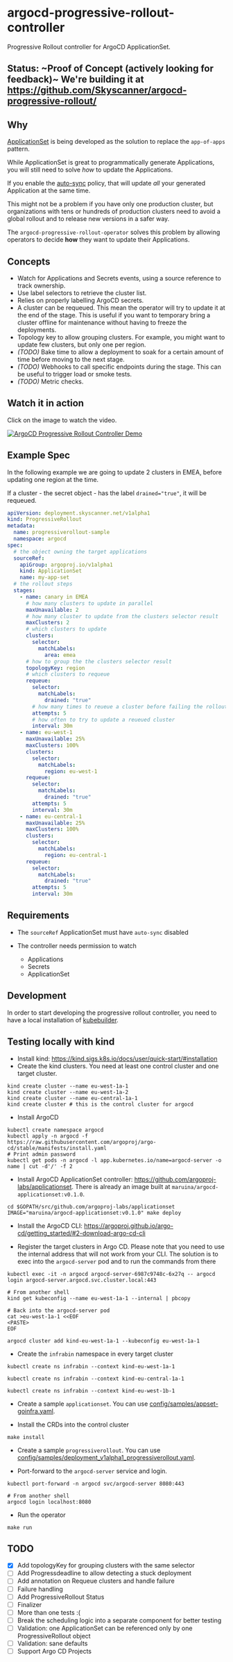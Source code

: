 # argocd-progressive-rollout-controller

Progressive Rollout controller for ArgoCD ApplicationSet.

## Status: ~Proof of Concept (actively looking for feedback)~ We're building it at <https://github.com/Skyscanner/argocd-progressive-rollout/>

## Why

[ApplicationSet](https://github.com/argoproj-labs/applicationset) is being developed as the solution to replace the `app-of-apps` pattern.

While ApplicationSet is great to programmatically generate Applications, you will still need to solve _how_ to update the Applications. 

If you enable the [auto-sync](https://argoproj.github.io/argo-cd/user-guide/auto_sync/) policy, that will update _all_ your generated Application at the same time.

This might not be a problem if you have only one production cluster, but organizations with tens or hundreds of production clusters need to avoid a global rollout and to release new versions in a safer way.

The `argocd-progressive-rollout-operator` solves this problem by allowing operators to decide **how** they want to update their Applications.

## Concepts

- Watch for Applications and Secrets events, using a source reference to track ownership.
- Use label selectors to retrieve the cluster list.
- Relies on properly labelling ArgoCD secrets.
- A cluster can be requeued. This mean the operator will try to update it at the end of the stage. This is useful if you want to temporary bring a cluster offline for maintenance without having to freeze the deployments.
- Topology key to allow grouping clusters. For example, you might want to update few clusters, but only one per region.
- _(TODO)_ Bake time to allow a deployment to soak for a certain amount of time before moving to the next stage.
- _(TODO)_ Webhooks to call specific endpoints during the stage. This can be useful to trigger load or smoke tests.
- _(TODO)_ Metric checks.

## Watch it in action

Click on the image to watch the video.

[![ArgoCD Progressive Rollout Controller Demo](http://img.youtube.com/vi/xoaemCbiqzo/0.jpg)](http://www.youtube.com/watch?v=xoaemCbiqzo "ArgoCD Progressive Rollout Controller Demo")

## Example Spec

In the following example we are going to update 2 clusters in EMEA, before updating one region at the time.

If a cluster - the secret object - has the label `drained="true"`, it will be requeued.

```yaml
apiVersion: deployment.skyscanner.net/v1alpha1
kind: ProgressiveRollout
metadata:
  name: progressiverollout-sample
  namespace: argocd
spec:
  # the object owning the target applications
  sourceRef:
    apiGroup: argoproj.io/v1alpha1
    kind: ApplicationSet
    name: my-app-set
  # the rollout steps
  stages:
    - name: canary in EMEA
      # how many clusters to update in parallel
      maxUnavailable: 2
      # how many cluster to update from the clusters selector result
      maxClusters: 2
      # which clusters to update
      clusters:
        selector:
          matchLabels:
            area: emea
      # how to group the the clusters selector result
      topologyKey: region
      # which clusters to requeue
      requeue:
        selector:
          matchLabels:
            drained: "true"
        # how many times to reueue a cluster before failing the rollout
        attempts: 5
        # how often to try to update a reueued cluster
        interval: 30m
    - name: eu-west-1
      maxUnavailable: 25%
      maxClusters: 100%
      clusters:
        selector:
          matchLabels:
            region: eu-west-1
      requeue:
        selector:
          matchLabels:
            drained: "true"
        attempts: 5
        interval: 30m
    - name: eu-central-1
      maxUnavailable: 25%
      maxClusters: 100%
      clusters:
        selector:
          matchLabels:
            region: eu-central-1
      requeue:
        selector:
          matchLabels:
            drained: "true"
        attempts: 5
        interval: 30m
```

## Requirements

- The `sourceRef` ApplicationSet must have `auto-sync` disabled
- The controller needs permission to watch
  
  - Applications
  - Secrets
  - ApplicationSet

## Development

In order to start developing the progressive rollout controller, you need to have a local installation of [kubebuilder](https://book.kubebuilder.io/quick-start.html#installation).

## Testing locally with kind

- Install kind: <https://kind.sigs.k8s.io/docs/user/quick-start/#installation>
- Create the kind clusters. You need at least one control cluster and one target cluster.

```console
kind create cluster --name eu-west-1a-1
kind create cluster --name eu-west-1a-2
kind create cluster --name eu-central-1a-1
kind create cluster # this is the control cluster for argocd
```

- Install ArgoCD

```console
kubectl create namespace argocd
kubectl apply -n argocd -f https://raw.githubusercontent.com/argoproj/argo-cd/stable/manifests/install.yaml
# Print admin password
kubectl get pods -n argocd -l app.kubernetes.io/name=argocd-server -o name | cut -d'/' -f 2
```

- Install ArgoCD ApplicationSet controller: <https://github.com/argoproj-labs/applicationset>. There is already an image built at `maruina/argocd-applicationset:v0.1.0`.

```console
cd $GOPATH/src/github.com/argoproj-labs/applicationset
IMAGE="maruina/argocd-applicationset:v0.1.0" make deploy
```

- Install the ArgoCD CLI: <https://argoproj.github.io/argo-cd/getting_started/#2-download-argo-cd-cli>

- Register the target clusters in Argo CD. Please note that you need to use the internal address that will not work from your CLI. The solution is to exec into the `argocd-server` pod and to run the commands from there

```console
kubectl exec -it -n argocd argocd-server-6987c9748c-6x27q -- argocd login argocd-server.argocd.svc.cluster.local:443

# From another shell
kind get kubeconfig --name eu-west-1a-1 --internal | pbcopy

# Back into the argocd-server pod
cat >eu-west-1a-1 <<EOF
<PASTE>
EOF

argocd cluster add kind-eu-west-1a-1 --kubeconfig eu-west-1a-1
```

- Create the `infrabin` namespace in every target cluster

```console
kubectl create ns infrabin --context kind-eu-west-1a-1

kubectl create ns infrabin --context kind-eu-central-1a-1

kubectl create ns infrabin --context kind-eu-west-1b-1
```

- Create a sample `applicationset`. You can use [config/samples/appset-goinfra.yaml](./config/samples/appset-goinfra.yaml).

- Install the CRDs into the control cluster

```console
make install
```

- Create a sample `progressiverollout`.  You can use [config/samples/deployment_v1alpha1_progressiverollout.yaml](./config/samples/deployment_v1alpha1_progressiverollout.yaml).

- Port-forward to the `argocd-server` service and login.

```console
kubectl port-forward -n argocd svc/argocd-server 8080:443

# From another shell
argocd login localhost:8080
```

- Run the operator

```console
make run
```

## TODO

- [x] Add topologyKey for grouping clusters with the same selector
- [ ] Add Progressdeadline to allow detecting a stuck deployment
- [ ] Add annotation on Requeue clusters and handle failure
- [ ] Failure handling
- [ ] Add ProgressiveRollout Status
- [ ] Finalizer
- [ ] More than one tests :(
- [ ] Break the scheduling logic into a separate component for better testing
- [ ] Validation: one ApplicationSet can be referenced only by one ProgressiveRollout object
- [ ] Validation: sane defaults
- [ ] Support Argo CD Projects

